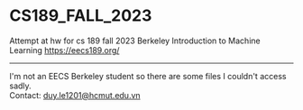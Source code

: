 # CS189_FALL_2023
Attempt at hw for cs 189 fall 2023 Berkeley Introduction to Machine Learning
https://eecs189.org/  

---
I'm not an EECS Berkeley student so there are some files I couldn't access sadly.   
Contact: duy.le1201@hcmut.edu.vn
